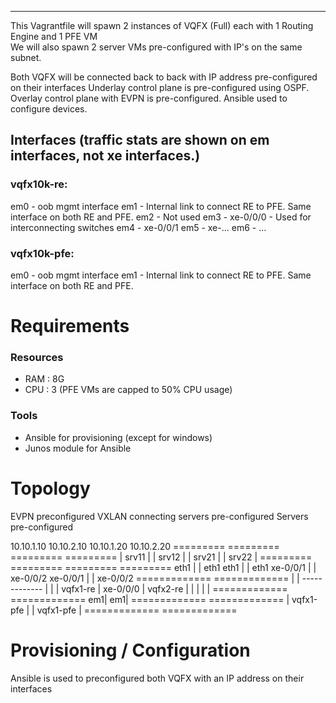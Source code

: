 ***
This Vagrantfile will spawn 2 instances of VQFX (Full) each with 1 Routing Engine and 1 PFE VM  
We will also spawn 2 server VMs pre-configured with IP's on the same subnet.

Both VQFX will be connected back to back with IP address pre-configured on their interfaces
Underlay control plane is pre-configured using OSPF.
Overlay control plane with EVPN is pre-configured.
Ansible used to configure devices.


## Interfaces (traffic stats are shown on em interfaces, not xe interfaces.)
### vqfx10k-re:
em0 - oob mgmt interface 
em1 - Internal link to connect RE to PFE. Same interface on both RE and PFE.
em2 - Not used
em3 - xe-0/0/0 - Used for interconnecting switches
em4 - xe-0/0/1 
em5 - xe-...
em6 - ...

### vqfx10k-pfe:
em0 - oob mgmt interface 
em1 - Internal link to connect RE to PFE. Same interface on both RE and PFE.

# Requirements

### Resources
 - RAM : 8G
 - CPU : 3 (PFE VMs are capped to 50% CPU usage)

### Tools
 - Ansible for provisioning (except for windows)
 - Junos module for Ansible

# Topology

EVPN preconfigured
VXLAN connecting servers pre-configured
Servers pre-configured

 10.10.1.10 10.10.2.10      10.10.1.20 10.10.2.20
  ========= =========        ========= =========
  | srv11 | | srv12 |        | srv21 | | srv22 |
  ========= =========        ========= =========
    eth1 |   | eth1            eth1 |   | eth1
xe-0/0/1 |   | xe-0/0/2    xe-0/0/1 |   | xe-0/0/2
    =============               =============
    |           | ------------- |           |
    | vqfx1-re  |    xe-0/0/0   | vqfx2-re  |
    |           |               |           |
    =============               =============
        em1|                        em1|
    =============               =============
    | vqfx1-pfe |               | vqfx1-pfe |
    =============               =============

# Provisioning / Configuration

Ansible is used to preconfigured both VQFX with an IP address on their interfaces
